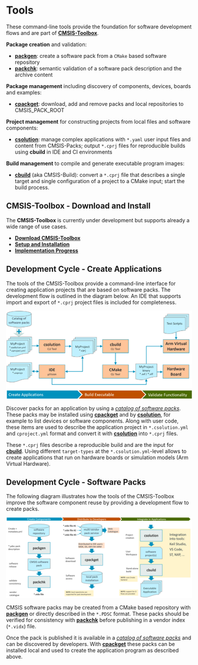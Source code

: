 # Tools

These command-line tools provide the foundation for software development flows and are part of
[**CMSIS-Toolbox**](https://github.com/Open-CMSIS-Pack/cmsis-toolbox).

**Package creation** and validation:

- [**packgen**](packgen/docs/packgen.md): create a software pack from a `CMake` based software repository
- [**packchk**](packchk/docs/packchk.md): semantic validation of a software pack description and the archive content

**Package management** including discovery of components, devices, boards and examples:

- [**cpackget**](cpackget/docs/cpackget.md): download, add and remove packs and local repositories to CMSIS_PACK_ROOT

**Project management** for constructing projects from local files and software components:

- [**csolution**](projmgr/docs/Manual/Overview.md): manage complex applications with `*.yaml` user input files and
  content from CMSIS-Packs; output `*.cprj` files for reproducible builds using **cbuild** in IDE and CI environments

**Build management** to compile and generate executable program images:

- [**cbuild**](buildmgr/docs/cbuild.md) (aka CMSIS-Build): convert a `*.cprj` file that describes a single target and
  single configuration of a project to a CMake input; start the build process.

## CMSIS-Toolbox - Download and Install

The **CMSIS-Toolbox** is currently under development but supports already a wide range of use cases.

- [**Download CMSIS-Toolbox**](https://github.com/Open-CMSIS-Pack/cmsis-toolbox/releases)
- [**Setup and Installation**](https://github.com/Open-CMSIS-Pack/cmsis-toolbox/blob/main/docs/installation.md)
- [**Implementation Progress**](https://github.com/Open-CMSIS-Pack/cmsis-toolbox/blob/main/docs/progress.md)

## Development Cycle - Create Applications

The tools of the CMSIS-Toolbox provide a command-line interface for creating application projects that are based on
software packs. The development flow is outlined in the diagram below.  An IDE that supports import and export of
`*.cprj` project files is included for completeness.

![CMSIS-Toolbox - Create Applications - Workflow Overview](./projmgr/docs/images/CMSIS-Toolbox-Development-Workflow.png
"CMSIS-Toolbox - Create Applications - Workflow Overview")

Discover packs for an application by using a [*catalog of software packs*](https://www.keil.com/dd2/pack). These packs
may be installed using [**cpackget**](cpackget/docs/cpackget.md) and by
[**csolution**](projmgr/docs/Manual/Overview.md), for example to list devices or software components. Along with user
code, these items are used to describe the application project in `*.csolution.yml` and `cproject.yml` format and
convert it with [**csolution**](projmgr/docs/Manual/Overview.md) into `*.cprj` files.

These `*.cprj` files describe a reproducible build and are the input for [**cbuild**](buildmgr/docs/cbuild.md). Using
different `target-types` at the `*.csolution.yml`-level allows to create applications that run on  hardware boards or
simulation models (Arm Virtual Hardware).

## Development Cycle - Software Packs

The following diagram illustrates how the tools of the CMSIS-Toolbox improve the software component reuse by providing
a development flow to create packs.

![CMSIS-Toolbox - Create Software Packs - Workflow Overview](./projmgr/docs/images/CMSIS-Toolbox-Overview.png
"CMSIS-Toolbox - Create Software Packs - Workflow Overview")

CMSIS software packs may be created from a CMake based repository with [**packgen**](packgen/docs/packgen.md) or
directly described in the `*.PDSC` format. These packs should be verified for consistency with
[**packchk**](packchk/docs/packchk.md) before publishing in a vendor index (`*.vidx`) file.

Once the pack is published it is available in a [*catalog of software packs*](https://www.keil.com/dd2/pack) and can be
discovered by developers. With [**cpackget**](cpackget/docs/cpackget.md) these packs can be installed local and used to
create the application program as described above.
